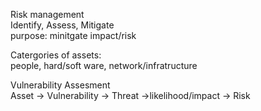 Risk management \
Identify, Assess, Mitigate \
purpose: minitgate impact/risk

Catergories of assets: \
people, hard/soft ware, network/infratructure

Vulnerability Assesment \
Asset -> Vulnerability -> Threat ->likelihood/impact -> Risk



